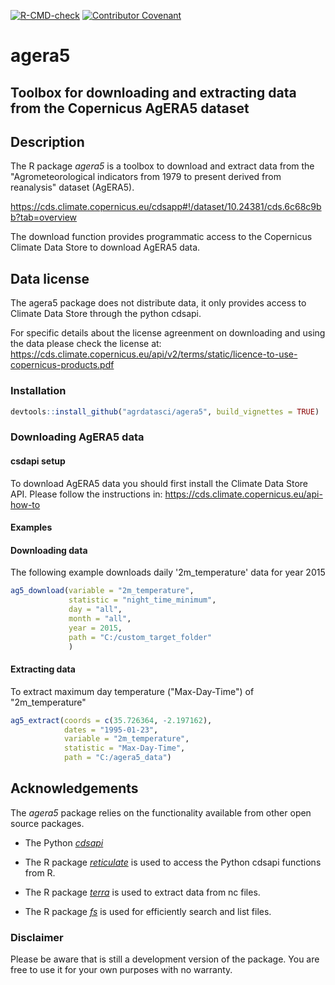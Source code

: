 <!-- badges: start -->
[![R-CMD-check](https://github.com/AgrDataSci/agera5/workflows/R-CMD-check/badge.svg)](https://github.com/AgrDataSci/agera5/actions)
[![Contributor Covenant](https://img.shields.io/badge/Contributor%20Covenant-2.1-4baaaa.svg)](code_of_conduct.md)
 <!-- badges: end -->

# agera5

## Toolbox for downloading and extracting data from the Copernicus AgERA5 dataset

## Description

The R package *agera5* is a toolbox to download and extract data from the "Agrometeorological indicators from 1979 to present derived from reanalysis" dataset (AgERA5).

<https://cds.climate.copernicus.eu/cdsapp#!/dataset/10.24381/cds.6c68c9bb?tab=overview>

The download function provides programmatic access to the Copernicus Climate Data Store to download AgERA5 data.

## Data license

The agera5 package does not distribute data, it only provides access to Climate Data Store through the python cdsapi.

For specific details about the license agreenment on downloading and using the data please check the license at: <https://cds.climate.copernicus.eu/api/v2/terms/static/licence-to-use-copernicus-products.pdf>

### Installation

``` r
devtools::install_github("agrdatasci/agera5", build_vignettes = TRUE)
```

### Downloading AgERA5 data

#### csdapi setup

To download AgERA5 data you should first install the Climate Data Store API. Please follow the instructions in: <https://cds.climate.copernicus.eu/api-how-to>

#### Examples

#### Downloading data

The following example downloads daily '2m_temperature' data for year 2015

``` r
ag5_download(variable = "2m_temperature",
             statistic = "night_time_minimum",
             day = "all",
             month = "all",
             year = 2015,
             path = "C:/custom_target_folder"
             )
```

#### Extracting data

To extract maximum day temperature ("Max-Day-Time") of "2m_temperature"

``` r
ag5_extract(coords = c(35.726364, -2.197162), 
            dates = "1995-01-23", 
            variable = "2m_temperature",
            statistic = "Max-Day-Time", 
            path = "C:/agera5_data")
```

## Acknowledgements

The *agera5* package relies on the functionality available from other open source packages.

-   The Python [*cdsapi*](https://pypi.org/project/cdsapi/)

-   The R package [*reticulate*](https://cran.r-project.org/web/packages/reticulate/index.html) is used to access the Python cdsapi functions from R.

-   The R package [*terra*](https://cran.r-project.org/web/packages/terra/index.html) is used to extract data from nc files.

-   The R package [*fs*](https://cran.r-project.org/web/packages/fs/index.html) is used for efficiently search and list files.

### Disclaimer

Please be aware that is still a development version of the package. You are free to use it for your own purposes with no warranty.


